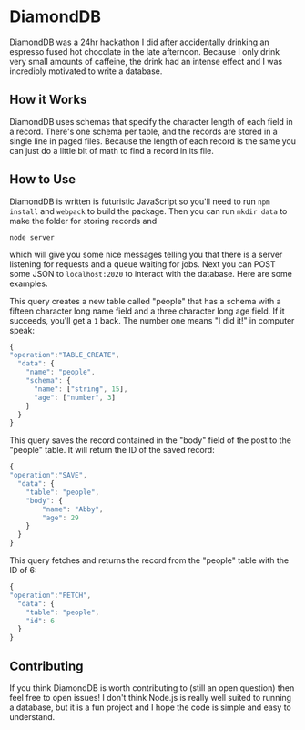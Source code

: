 DiamondDB
=========
DiamondDB was a 24hr hackathon I did after accidentally drinking an espresso fused hot chocolate in the late afternoon. Because I only drink very small amounts of caffeine, the drink had an intense effect and I was incredibly motivated to write a database.

How it Works
------------
DiamondDB uses schemas that specify the character length of each field in a record. There's one schema per table, and the records are stored in a single line in paged files. Because the length of each record is the same you can just do a little bit of math to find a record in its file.

How to Use
----------
DiamondDB is written is futuristic JavaScript so you'll need to run
`npm install`
and
`webpack`
to build the package. Then you can run `mkdir data` to make the folder for storing records and
```shell
node server
```
which will give you some nice messages telling you that there is a server listening for requests and a queue waiting for jobs. Next you can POST some JSON to `localhost:2020` to interact with the database. Here are some examples.

This query creates a new table called "people" that has a schema with a fifteen character long name field and a three character long age field. If it succeeds, you'll get a `1` back. The number one means "I did it!" in computer speak:
```javascript
{
"operation":"TABLE_CREATE",
  "data": {
    "name": "people",
    "schema": {
      "name": ["string", 15],
      "age": ["number", 3]
    }
  }
}
```

This query saves the record contained in the "body" field of the post to the "people" table. It will return the ID of the saved record:
```javascript
{
"operation":"SAVE",
  "data": {
  	"table": "people",
  	"body": {
  		"name": "Abby",
  		"age": 29
  	}
  }
}
```

This query fetches and returns the record from the "people" table with the ID of 6:
```javascript
{
"operation":"FETCH",
  "data": {
	"table": "people",
	"id": 6
  }
}
```

Contributing
------------
If you think DiamondDB is worth contributing to (still an open question) then feel free to open issues! I don't think Node.js is really well suited to running a database, but it is a fun project and I hope the code is simple and easy to understand.
